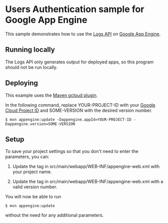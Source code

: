 # Users Authentication sample for Google App Engine

This sample demonstrates how to use the [Logs API][log-docs] on [Google App
Engine][ae-docs].

[log-docs]: https://cloud.google.com/appengine/docs/java/logs/
[ae-docs]: https://cloud.google.com/appengine/docs/java/

## Running locally

The Logs API only generates output for deployed apps, so this program should not be run locally.

## Deploying

This example uses the
[Maven gcloud plugin](https://cloud.google.com/appengine/docs/java/managed-vms/maven).

In the following command, replace YOUR-PROJECT-ID with your
[Google Cloud Project ID](https://support.google.com/cloud/answer/6158840) and SOME-VERSION with the desired version number.

    $ mvn appengine:update -Dappengine.appId=YOUR-PROJECT-ID -Dappengine.version=SOME-VERSION

## Setup
To save your project settings so that you don't need to enter the
 parameters, you can:

1. Update the <application> tag in src/main/webapp/WEB-INF/appengine-web.xml
   with your project name.

2. Update the <version> tag in src/main/webapp/WEB-INF/appengine-web.xml
   with a valid version number.


You will now be able to run

    $ mvn appengine:update

without the need for any additional parameters.


